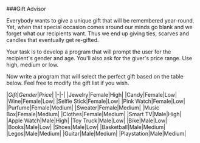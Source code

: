 ###Gift Advisor

Everybody wants to give a unique gift that will be remembered year-round. Yet, when that special occasion comes around our minds go blank and we forget what our recipients want. Thus we end up giving ties, scarves and candles that eventually get re-gifted.

Your task is to develop a program that will prompt the user for the recipient's gender and age. You'll also ask for the giver's price range. Use high, medium or low.

Now write a program that will select the perfect gift based on the table below. Feel free to modify the gift list if you wish.

|*Gift*|*Gender*|*Price*|
|-|-|
|Jewelry|Female|High|
|Candy|Female|Low|
|Wine|Female|Low|
|Selfie Stick|Female|Low|
|Pink Watch|Female|Low|
|Purfume|Female|Medium|
|Sweater|Female|Medium|
|Music Box|Female|Medium|
|Clothes|Female|Medium|
|Smart TV|Male|High|
|Apple Watch|Male|High|
|Toy Truck|Male|Low|
|Bike|Male|Low|
|Books|Male|Low|
|Shoes|Male|Low|
|Basketball|Male|Medium|
|Legos|Male|Medium|
|Guitar|Male|Medium|
|Playstation|Male|Medium|